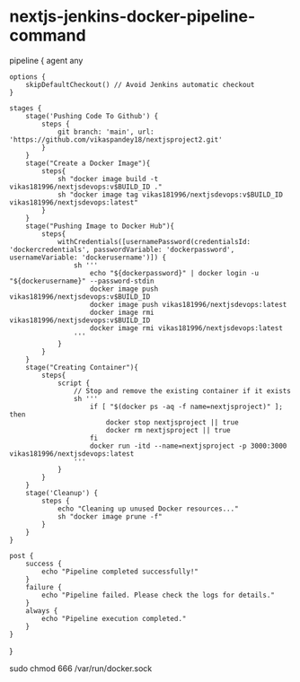 # nextjs-jenkins-docker-pipeline-command

pipeline {
    agent any
    
    options {
        skipDefaultCheckout() // Avoid Jenkins automatic checkout
    }

    stages {
        stage('Pushing Code To Github') {
            steps {
                git branch: 'main', url: 'https://github.com/vikaspandey18/nextjsproject2.git'
            }
        }
        stage("Create a Docker Image"){
            steps{
                sh "docker image build -t vikas181996/nextjsdevops:v$BUILD_ID ."
                sh "docker image tag vikas181996/nextjsdevops:v$BUILD_ID vikas181996/nextjsdevops:latest"
            }
        }
        stage("Pushing Image to Docker Hub"){
            steps{
                withCredentials([usernamePassword(credentialsId: 'dockercredentials', passwordVariable: 'dockerpassword', usernameVariable: 'dockerusername')]) {
                    sh '''
                        echo "${dockerpassword}" | docker login -u "${dockerusername}" --password-stdin
                        docker image push vikas181996/nextjsdevops:v$BUILD_ID
                        docker image push vikas181996/nextjsdevops:latest
                        docker image rmi vikas181996/nextjsdevops:v$BUILD_ID
                        docker image rmi vikas181996/nextjsdevops:latest
                    '''
                }
            }
        }
        stage("Creating Container"){
            steps{
                script {
                    // Stop and remove the existing container if it exists
                    sh '''
                        if [ "$(docker ps -aq -f name=nextjsproject)" ]; then
                            docker stop nextjsproject || true
                            docker rm nextjsproject || true
                        fi
                        docker run -itd --name=nextjsproject -p 3000:3000 vikas181996/nextjsdevops:latest
                    '''
                }
            }
        }
        stage('Cleanup') {
            steps {
                echo "Cleaning up unused Docker resources..."
                sh "docker image prune -f"
            }
        }
    }
    
    post {
        success {
            echo "Pipeline completed successfully!"
        }
        failure {
            echo "Pipeline failed. Please check the logs for details."
        }
        always {
            echo "Pipeline execution completed."
        }
    }
}

sudo chmod 666 /var/run/docker.sock
